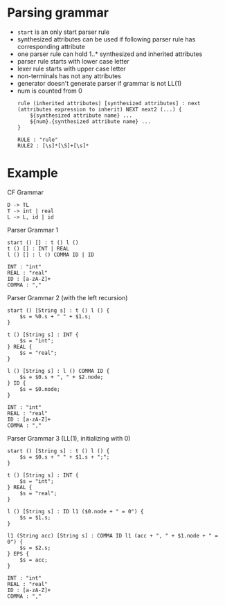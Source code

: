  # Parsing grammar
 
* `start` is an only start parser rule
* synthesized attributes can be used if following parser rule has corresponding attribute
* one parser rule can hold 1..* synthesized and inherited attributes
* parser rule starts with lower case letter
* lexer rule starts with upper case letter
* non-terminals has not any attributes
* generator doesn't generate parser if grammar is not LL(1)
* num is counted from 0
  ```
  rule (inherited attributes) [synthesized attributes] : next (attributes expression to inherit) NEXT next2 (...) {
      ${synthesized attribute name} ...
      ${num}.{synthesized attribute name} ...
  }
  
  RULE : "rule"
  RULE2 : [\s]*[\S]+[\s]*
  ```

# Example

CF Grammar
```
D -> TL
T -> int | real
L -> L, id | id
```

Parser Grammar 1
```
start () [] : t () l ()
t () [] : INT | REAL
l () [] : l () COMMA ID | ID

INT : "int"
REAL : "real"
ID : [a-zA-Z]+
COMMA : ","
```

Parser Grammar 2 (with the left recursion)
```
start () [String s] : t () l () {
    $s = %0.s + " " + $1.s;
}

t () [String s] : INT {
    $s = "int";
} REAL {
    $s = "real";
}

l () [String s] : l () COMMA ID {
    $s = $0.s + ", " + $2.node;
} ID {
    $s = $0.node;
}

INT : "int"
REAL : "real"
ID : [a-zA-Z]+
COMMA : ","
```

Parser Grammar 3 (LL(1), initializing with 0)
```
start () [String s] : t () l () {
    $s = $0.s + " " + $1.s + ";";
}

t () [String s] : INT {
    $s = "int";
} REAL {
    $s = "real";
}

l () [String s] : ID l1 ($0.node + " = 0") {
    $s = $1.s;
}

l1 (String acc) [String s] : COMMA ID l1 (acc + ", " + $1.node + " = 0") {
    $s = $2.s;
} EPS {
    $s = acc;
}

INT : "int"
REAL : "real"
ID : [a-zA-Z]+
COMMA : ","
```